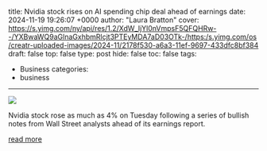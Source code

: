 title: Nvidia stock rises on AI spending chip deal ahead of earnings
date: 2024-11-19 19:26:07 +0000
author: "Laura Bratton"
cover: https://s.yimg.com/ny/api/res/1.2/XdW_IjYl0nVmpsF5QFQHRw--/YXBwaWQ9aGlnaGxhbmRlcjt3PTEyMDA7aD03OTk-/https:/s.yimg.com/os/creatr-uploaded-images/2024-11/2178f530-a6a3-11ef-9697-433dfc8bf384
draft: false
top: false
type: post
hide: false
toc: false
tags:
  - Business
categories:
  - business
---

![](https://s.yimg.com/ny/api/res/1.2/XdW_IjYl0nVmpsF5QFQHRw--/YXBwaWQ9aGlnaGxhbmRlcjt3PTEyMDA7aD03OTk-/https:/s.yimg.com/os/creatr-uploaded-images/2024-11/2178f530-a6a3-11ef-9697-433dfc8bf384)

Nvidia stock rose as much as 4% on Tuesday following a series of bullish notes from Wall Street analysts ahead of its earnings report.

[read more](https://finance.yahoo.com/news/nvidia-stock-rises-on-ai-spending-chip-deal-ahead-of-earnings-192539666.html)
